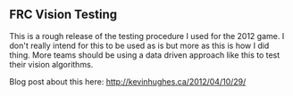 FRC Vision Testing
------------------

This is a rough release of the testing procedure I used for the 2012 game. I don't really intend for this to be used as is but more as this is how I did thing. More teams should be using a data driven approach like this to test their vision algorithms.

Blog post about this here:
http://kevinhughes.ca/2012/04/10/29/ 
